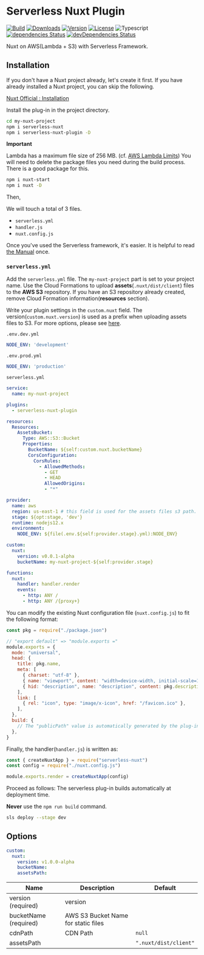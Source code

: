 # Serverless Nuxt Plugin

<p>
  <a href="https://travis-ci.org/wan2land/serverless-nuxt"><img alt="Build" src="https://img.shields.io/travis/wan2land/serverless-nuxt.svg?style=flat-square" /></a>
  <a href="https://npmcharts.com/compare/serverless-nuxt?minimal=true"><img alt="Downloads" src="https://img.shields.io/npm/dt/serverless-nuxt.svg?style=flat-square" /></a>
  <a href="https://www.npmjs.com/package/serverless-nuxt"><img alt="Version" src="https://img.shields.io/npm/v/serverless-nuxt.svg?style=flat-square" /></a>
  <a href="https://www.npmjs.com/package/serverless-nuxt"><img alt="License" src="https://img.shields.io/npm/l/serverless-nuxt.svg?style=flat-square" /></a>
  <img alt="Typescript" src="https://img.shields.io/badge/language-Typescript-007acc.svg?style=flat-square" />
  <br />
  <a href="https://david-dm.org/wan2land/serverless-nuxt"><img alt="dependencies Status" src="https://img.shields.io/david/wan2land/serverless-nuxt.svg?style=flat-square" /></a>
  <a href="https://david-dm.org/wan2land/serverless-nuxt?type=dev"><img alt="devDependencies Status" src="https://img.shields.io/david/dev/wan2land/serverless-nuxt.svg?style=flat-square" /></a>
</p>

Nuxt on AWS(Lambda + S3) with Serverless Framework.

## Installation

If you don't have a Nuxt project already, let's create it first. If you have already installed a Nuxt project, you can skip the following.

[Nuxt Official : Installation](https://nuxtjs.org/guide/installation/)

Install the plug-in in the project directory.

```bash
cd my-nuxt-project
npm i serverless-nuxt
npm i serverless-nuxt-plugin -D
```

**Important**

Lambda has a maximum file size of 256 MB. (cf. [AWS Lambda Limits](https://docs.aws.amazon.com/lambda/latest/dg/limits.html))
You will need to delete the package files you need during the build process. There is a good package for this.

```bash
npm i nuxt-start
npm i nuxt -D
```

Then,

We will touch a total of 3 files.

- `serverless.yml`
- `handler.js`
- `nuxt.config.js`

Once you've used the Serverless framework, it's easier. It is helpful to read [the Manual](https://serverless.com/framework/docs/providers/aws/guide/quick-start/) once.

### `serverless.yml`

Add the `serverless.yml` file. The `my-nuxt-project` part is set to your project name. Use the Cloud Formations to upload **assets**(`.nuxt/dist/client`) files to the **AWS S3** repository. If you have an S3 repository already created, remove Cloud Formation information(**resources** section).

Write your plugin settings in the `custom.nuxt` field.  The version(`custom.nuxt.version`) is used as a prefix when uploading assets files to S3. For more options, please see [here](#Options).

`.env.dev.yml`

```yml
NODE_ENV: 'development'
```

`.env.prod.yml`

```yml
NODE_ENV: 'production'
```

`serverless.yml`

```yml
service:
  name: my-nuxt-project

plugins:
  - serverless-nuxt-plugin

resources:
  Resources:
    AssetsBucket:
      Type: AWS::S3::Bucket
      Properties:
        BucketName: ${self:custom.nuxt.bucketName}
        CorsConfiguration:
          CorsRules:
            - AllowedMethods:
              - GET
              - HEAD
              AllowedOrigins:
              - "*"

provider:
  name: aws
  region: us-east-1 # this field is used for the assets files s3 path.
  stage: ${opt:stage, 'dev'}
  runtime: nodejs12.x
  environment:
    NODE_ENV: ${file(.env.${self:provider.stage}.yml):NODE_ENV}

custom:
  nuxt:
    version: v0.0.1-alpha
    bucketName: my-nuxt-project-${self:provider.stage}

functions:
  nuxt:
    handler: handler.render
    events:
      - http: ANY /
      - http: ANY /{proxy+}
```

You can modify the existing Nuxt configuration file (`nuxt.config.js`) to fit the following format:

```js
const pkg = require("./package.json")

// "export default" => "module.exports ="
module.exports = {
  mode: "universal",
  head: {
    title: pkg.name,
    meta: [
      { charset: "utf-8" },
      { name: "viewport", content: "width=device-width, initial-scale=1" },
      { hid: "description", name: "description", content: pkg.description },
    ],
    link: [
      { rel: "icon", type: "image/x-icon", href: "/favicon.ico" },
    ],
  },
  build: {
    // The "publicPath" value is automatically generated by the plug-in
  },
}
```

Finally, the handler(`handler.js`) is written as:

```js
const { createNuxtApp } = require("serverless-nuxt")
const config = require("./nuxt.config.js")

module.exports.render = createNuxtApp(config)
```

Proceed as follows: The serverless plug-in builds automatically at deployment time.

**Never** use the `npm run build` command.

```bash
sls deploy --stage dev
```

## Options

```yml
custom:
  nuxt:
    version: v1.0.0-alpha
    bucketName:
    assetsPath:
```

Name                 | Description | Default
---------------------| ----------- | ------- |
version (required)   | version     |
bucketName (required)| AWS S3 Bucket Name for static files
cdnPath              | CDN Path    | `null` 
assetsPath           |  | `".nuxt/dist/client"`
